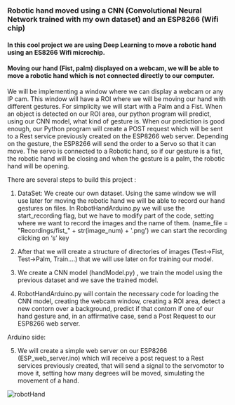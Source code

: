 ### Robotic hand moved using a CNN (Convolutional Neural Network trained with my own dataset) and an ESP8266 (Wifi chip)
#### In this cool project we are using Deep Learning to move a robotic hand using an ES8266 Wifi microchip.

#### Moving our hand (Fist, palm) displayed on a webcam, we will be able to move a robotic hand which is not connected directly to our computer.

We will be implementing a window where we can display a webcam or any IP cam. This window will have a ROI where we will be moving our hand with different gestures. For simplicity we will start with a Palm and a Fist.
When an object is detected on our ROI area, our python program will predict, using our CNN model, what kind of gesture is. 
When our prediction is good enough, our Python program will create a POST request which will be sent to a Rest service previously created on the ESP8266 web server.
Depending on the gesture, the ESP8266 will send the order to a Servo so that it can move. The servo is connected to a Robotic hand, so if our gesture is a fist, the robotic hand will be closing and when the gesture is a palm, the robotic hand will be opening.

There are several steps to build this project :

1) DataSet:  We create our own dataset. 
	Using the same window we will use later for moving the robotic hand we will be able to record our hand gestures on files.
In RobotHandArduino.py we will use the  start_recording  flag, but we have to modify  part of the code, setting where we want to record the images and the name of them.  (name_file = "Recordings/fist_" + str(image_num) + '.png')
  	we can start the recording clicking on ‘s’ key

2) After that we will create a structure of directories of images (Test->Fist, Test->Palm, Train….) that we will use later on for training our model.

3) We create a CNN model (handModel.py) , we train the model using the previous dataset and we save the trained model.

4) RobotHandArduino.py will contain the necessary code for loading the CNN model, creating the webcam window, creating a ROI area, detect a new contorn over a background, predict if that contorn if one of our hand gesture and,  in an affirmative case, send a Post Request to our ESP8266 web server.


Arduino side: 

5) We will create a simple web server on our ESP8266  (ESP_web_server.ino) which will receive a post request to a Rest services previously created, 
that  will send a signal to the servomotor to move it, setting how many degrees will be moved, simulating the movement of a hand.



![robotHand](https://user-images.githubusercontent.com/38459325/117171858-89fda580-adcb-11eb-8645-2c7ab5dc4eee.gif)


